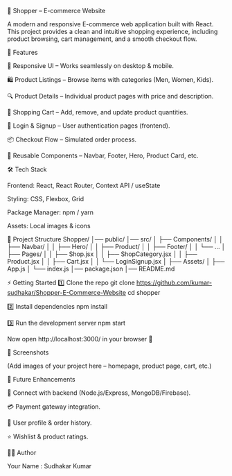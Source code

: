 🛒 Shopper – E-commerce Website

A modern and responsive E-commerce web application built with React.
This project provides a clean and intuitive shopping experience, including product browsing, cart management, and a smooth checkout flow.

🚀 Features

📱 Responsive UI – Works seamlessly on desktop & mobile.

🛍️ Product Listings – Browse items with categories (Men, Women, Kids).

🔍 Product Details – Individual product pages with price and description.

🛒 Shopping Cart – Add, remove, and update product quantities.

🔐 Login & Signup – User authentication pages (frontend).

📦 Checkout Flow – Simulated order process.

🧩 Reusable Components – Navbar, Footer, Hero, Product Card, etc.

🛠️ Tech Stack

Frontend: React, React Router, Context API / useState

Styling: CSS, Flexbox, Grid

Package Manager: npm / yarn

Assets: Local images & icons

📂 Project Structure
Shopper/
│── public/
│── src/
│   ├── Components/
│   │   ├── Navbar/
│   │   ├── Hero/
│   │   ├── Product/
│   │   ├── Footer/
│   │   └── ...
│   ├── Pages/
│   │   ├── Shop.jsx
│   │   ├── ShopCategory.jsx
│   │   ├── Product.jsx
│   │   ├── Cart.jsx
│   │   └── LoginSignup.jsx
│   ├── Assets/
│   ├── App.js
│   └── index.js
│── package.json
│── README.md

⚡ Getting Started
1️⃣ Clone the repo
git clone https://github.com/kumar-sudhakar/Shopper-E-Commerce-Website
cd shopper

2️⃣ Install dependencies
npm install

3️⃣ Run the development server
npm start


Now open http://localhost:3000/
 in your browser 🎉

📸 Screenshots

(Add images of your project here – homepage, product page, cart, etc.)

📌 Future Enhancements

🔑 Connect with backend (Node.js/Express, MongoDB/Firebase).

💳 Payment gateway integration.

👤 User profile & order history.

⭐ Wishlist & product ratings.

👨‍💻 Author

Your Name : Sudhakar Kumar
